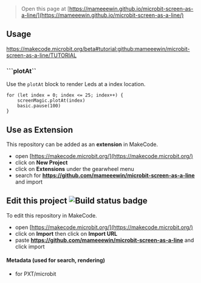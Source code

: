 
> Open this page at [https://mameeewin.github.io/microbit-screen-as-a-line/](https://mameeewin.github.io/microbit-screen-as-a-line/)
## Usage
https://makecode.microbit.org/beta#tutorial:github:mameeewin/microbit-screen-as-a-line/TUTORIAL
### ```plotAt``


Use the ``plotAt`` block to render Leds at a index location.

```blocks
for (let index = 0; index <= 25; index++) {
    screenMagic.plotAt(index)
    basic.pause(100)
}
```
## Use as Extension

This repository can be added as an **extension** in MakeCode.

* open [https://makecode.microbit.org/](https://makecode.microbit.org/)
* click on **New Project**
* click on **Extensions** under the gearwheel menu
* search for **https://github.com/mameeewin/microbit-screen-as-a-line** and import

## Edit this project ![Build status badge](https://github.com/mameeewin/microbit-screen-as-a-line/workflows/MakeCode/badge.svg)

To edit this repository in MakeCode.

* open [https://makecode.microbit.org/](https://makecode.microbit.org/)
* click on **Import** then click on **Import URL**
* paste **https://github.com/mameeewin/microbit-screen-as-a-line** and click import
#### Metadata (used for search, rendering)

* for PXT/microbit
<script src="https://makecode.com/gh-pages-embed.js"></script><script>makeCodeRender("{{ site.makecode.home_url }}", "{{ site.github.owner_name }}/{{ site.github.repository_name }}");</script>
